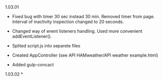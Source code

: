
1.03.01
* Fixed bug with timer 30 sec instead 30 min. Removed timer from page. Interval of inactivity inspection changed to 20 seconds.

* Changed way of enent listeners handling. Used more convenient addEventListener().

* Splited script.js into separete files

* Created AppController (see API HAMweather/API weather example.html)

* Added gulp-concact

1.03.02
*

